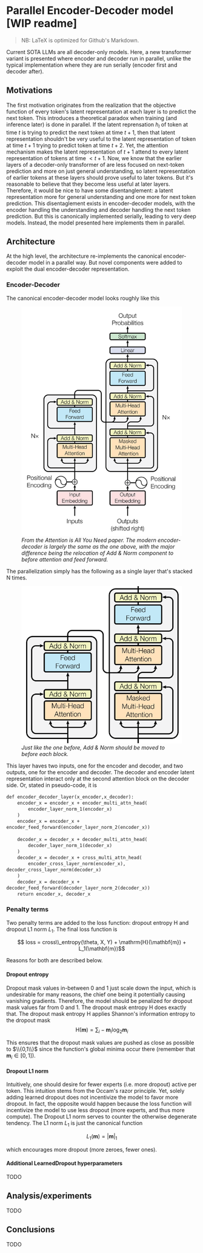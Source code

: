 # Parallel Encoder-Decoder model [WIP readme]
> NB: LaTeX is optimized for Github's Markdown. 

Current SOTA LLMs are all decoder-only models. Here, a new transformer variant is presented where encoder and decoder run in parallel, unlike the typical implementation where they are run serially (encoder first and decoder after). 

## Motivations

The first motivation originates from the realization that the objective function of every token's latent representation at each layer is to predict the next token. This introduces a theoretical paradox when training (and inference later) is done in parallel. If the latent reprensation ${h_l}$ of token at time ${t}$ is trying to predict the next token at time ${t+1}$, then that latent representation shouldn't be very useful to the latent representation of token at time ${t+1}$ trying to predict token at time ${t+2}$. Yet, the attention mechanism makes the latent representation of ${t+1}$ attend to every latent representation of tokens at time $<{t+1}$. Now, we know that the earlier layers of a decoder-only transformer of are less focused on next-token prediction and more on just general understanding, so latent representation of earlier tokens at these layers should prove useful to later tokens. But it's reasonable to believe that they become less useful at later layers. Therefore, it would be nice to have some disentanglement: a latent representation more for general understanding and one more for next token prediction. This disentaglement exists in encoder-decoder models, with the encoder handling the understanding and decoder handling the next token prediction. But this is canonically implemented serially, leading to very deep models. Instead, the model presented here implements them in parallel.

## Architecture

At the high level, the architecture re-implements the canonical encoder-decoder model in a parallel way. But novel components were added to exploit the dual encoder-decoder representation.

### Encoder-Decoder

The canonical encoder-decoder model looks roughly like this

<figure>
    <img src="assets/diagram.png"
         alt="diagram">
    <figcaption><em>From the Attention is All You Need paper. The modern encoder-decoder is largely the same as the one above, with the major difference being the relocation of Add & Norm component to before attention and feed forward.</em></figcaption>
</figure>


The parallelization simply has the following as a single layer that's stacked N times.

<figure>
    <img src="assets/new_diagram.png"
         alt="diagram">
    <figcaption><em>Just like the one before, Add & Norm should be moved to before each block.</em></figcaption>
</figure>


This layer haves two inputs, one for the encoder and decoder, and two outputs, one for the encoder and decoder. The decoder and encoder latent representation interact only at the second attention block on the decoder side. Or, stated in pseudo-code, it is

```
def encoder_decoder_layer(x_encoder,x_decoder):
    encoder_x = encoder_x + encoder_multi_attn_head(
        encoder_layer_norm_1(encoder_x)
    )
    encoder_x = encoder_x + encoder_feed_forward(encoder_layer_norm_2(encoder_x))

    decoder_x = decoder_x + decoder_multi_attn_head(
        decoder_layer_norm_1(decoder_x)
    )
    decoder_x = decoder_x + cross_multi_attn_head(
        encoder_cross_layer_norm(encoder_x), decoder_cross_layer_norm(decoder_x)
    )
    decoder_x = decoder_x + decoder_feed_forward(decoder_layer_norm_2(decoder_x))
    return encoder_x, decoder_x
```

### Penalty terms

Two penalty terms are added to the loss function: dropout entropy $\mathrm{H}$ and dropout L1 norm ${L_1}$. The final loss function is

$$ loss = cross\\_entropy(\theta, X, Y) + \mathrm{H}(\mathbf{m}) + L_1(\mathbf{m})$$

Reasons for both are described below.

#### Dropout entropy

Dropout mask values in-between 0 and 1 just scale down the input, which is undesirable for many reasons, the chief one being it potentially causing vanishing gradients. Therefore, the model should be penalized for dropout mask values far from 0 and 1. The dropout mask entropy $\mathrm{H}$ does exactly that. The dropout mask entropy $\mathrm{H}$ applies Shannon's information entropy to the dropout mask
$$\mathrm{H}(\mathbf{m}) =  \sum_{i}-\mathbf{m}_i\log_2\mathbf{m}_i $$

This ensures that the dropout mask values are pushed as close as possible to $\\{0,1\\}$ since the function's global minima occur there (remember that $\mathbf{m}_i \in [0,1]$).

#### Dropout L1 norm

Intuitively, one should desire for fewer experts (i.e. more dropout) active per token. This intuition stems from the Occam's razor principle. Yet, solely adding learned dropout does not incentivize the model to favor more dropout. In fact, the opposite would happen because the loss function will incentivize the model to use less dropout (more experts, and thus more compute). The Dropout L1 norm serves to counter the otherwise degenerate tendency. The L1 norm ${L_1}$ is just the canonical function

$$ L_1(\mathbf{m}) = |\mathbf{m}|_1$$

which encourages more dropout (more zeroes, fewer ones).

#### Additional LearnedDropout hyperparameters

TODO

## Analysis/experiments

TODO

## Conclusions

TODO